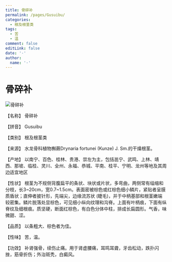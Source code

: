 ```yaml
---
title: 骨碎补
permalink: /pages/Gusuibu/
categories: 
  - 根及根茎类
tags: 
  - 苦
  - 温
comment: false
editLink: false
date: '·'
author: 
  name: '·'
---
```

# 骨碎补

![骨碎补](https://sys01.lib.hkbu.edu.hk/cmed/mmid/images/B00065.jpg)

<!-- more -->
【名称】	骨碎补	

【拼音】	Gusuibu

【类别】	根及根茎类

【来源】	水龙骨科植物槲蕨Drynaria fortunei (Kunze) J. Sm.的干燥根茎。

【产地】	以南宁、百色、桂林、贵港、崇左为主，包括邕宁、武鸣、上林、靖西、那坡、临桂、灵川、全州、永福、恭城、平南、桂平、宁明、龙州等地及其周边适宜地区

【性状】	根茎为不规侧背腹扁平的条状、块状或片状，多弯曲，两侧常有缢缩和分枝，长3~20cm，宽0.7~1.5cm。表面密被棕色或红棕色细小鳞片，紧贴者呈膜质盾状；直伸者披针形，先端尖，边缘流苏状 (睫毛)，并于中柄基部和根茎嫩端较密集。鳞片脱落处显棕色，可见细小纵向纹理和沟脊。上面有叶柄痕，下面有纵脊纹及细根痕。质坚硬，断面红棕色，有白色分体中柱，排成长扁圆形。气香，味微甜、涩。

【品质】	以条粗大、棕色者为佳。

【性味】	苦，温。

【功效】	补肾强骨，续伤止痛。用于肾虚腰痛，耳鸣耳聋，牙齿松动，跌扑闪挫，筋骨折伤；外治斑秃，白癜风。
